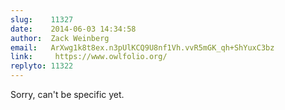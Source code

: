 ```yaml
---
slug:    11327
date:    2014-06-03 14:34:58
author:  Zack Weinberg
email:   ArXwg1k8t8ex.n3pUlKCQ9U8nf1Vh.vvR5mGK_qh+ShYuxC3bz
link:     https://www.owlfolio.org/
replyto: 11322
---
```


Sorry, can't be specific yet.
